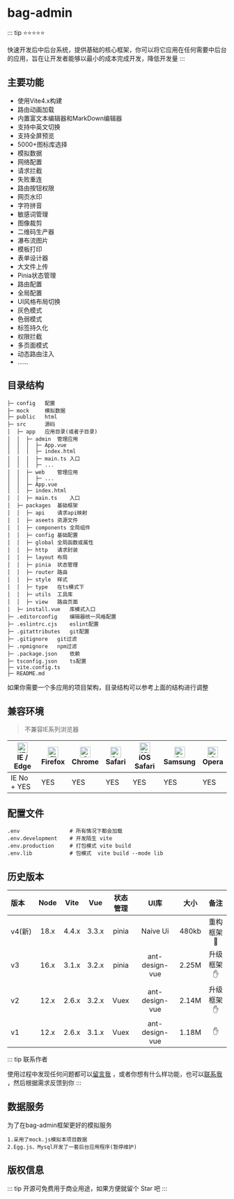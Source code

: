 # bag-admin

::: tip ⭐⭐⭐⭐⭐

快速开发后中后台系统，提供基础的核心框架，你可以将它应用在任何需要中后台的应用，旨在让开发者能够以最小的成本完成开发，降低开发量
:::

## 主要功能

- 使用Vite4.x构建
- 路由动画加载
- 内置富文本编辑器和MarkDown编辑器
- 支持中英文切换
- 支持全屏预览
- 5000+图标库选择
- 模拟数据
- 网络配置
- 请求拦截
- 失败重连
- 路由按钮权限
- 网页水印
- 字符拼音
- 敏感词管理
- 图像裁剪
- 二维码生产器
- 瀑布流图片
- 模板打印
- 表单设计器
- 大文件上传
- Pinia状态管理
- 路由配置
- 全局配置
- UI风格布局切换
- 灰色模式
- 色弱模式
- 标签持久化
- 权限拦截
- 多页面模式
- 动态路由注入
- ......

## 目录结构

```
├─ config   配置
├─ mock     模拟数据
├─ public   html
├─ src      源码
│  ├─ app   应用目录(或者子目录)
│  │  ├─ admin  管理应用
│  │  │  ├─ App.vue
│  │  │  ├─ index.html
│  │  │  ├─ main.ts 入口
│  │  │  ├─ ...
│  │  ├─ web    管理应用
│  │  │  ├─ ...
│  │  ├─ App.vue
│  │  ├─ index.html
│  │  ├─ main.ts    入口
│  ├─ packages  基础框架
│  │  ├─ api    请求api映射
│  │  ├─ aseets 资源文件
│  │  ├─ components 全局组件
│  │  ├─ config 基础配置
│  │  ├─ global 全局函数或属性
│  │  ├─ http   请求封装
│  │  ├─ layout 布局
│  │  ├─ pinia  状态管理
│  │  ├─ router 路由
│  │  ├─ style  样式
│  │  ├─ type   在ts模式下
│  │  ├─ utils  工具库
│  │  ├─ view   路由页面
│  ├─ install.vue   库模式入口
├─ .editorconfig    编辑器统一风格配置
├─ .eslintrc.cjs    eslint配置
├─ .gitattributes   git配置
├─ .gitignore   git过滤
├─ .npmignore   npm过滤
├─ .package.json    依赖
├─ tsconfig.json    ts配置
├─ vite.config.ts   
├─ README.md
```

如果你需要一个多应用的项目架构，目录结构可以参考上面的结构进行调整

## 兼容环境

> 不兼容IE系列浏览器

| [<img src="https://raw.githubusercontent.com/alrra/browser-logos/master/src/edge/edge_48x48.png" alt="IE / Edge" width="24px" height="24px" />](http://godban.github.io/browsers-support-badges/)<br/>IE / Edge | [<img src="https://raw.githubusercontent.com/alrra/browser-logos/master/src/firefox/firefox_48x48.png" alt="Firefox" width="24px" height="24px" />](http://godban.github.io/browsers-support-badges/)<br/>Firefox | [<img src="https://raw.githubusercontent.com/alrra/browser-logos/master/src/chrome/chrome_48x48.png" alt="Chrome" width="24px" height="24px" />](http://godban.github.io/browsers-support-badges/)<br/>Chrome | [<img src="https://raw.githubusercontent.com/alrra/browser-logos/master/src/safari/safari_48x48.png" alt="Safari" width="24px" height="24px" />](http://godban.github.io/browsers-support-badges/)<br/>Safari | [<img src="https://raw.githubusercontent.com/alrra/browser-logos/master/src/safari-ios/safari-ios_48x48.png" alt="iOS Safari" width="24px" height="24px" />](http://godban.github.io/browsers-support-badges/)<br/>iOS Safari | [<img src="https://raw.githubusercontent.com/alrra/browser-logos/master/src/samsung-internet/samsung-internet_48x48.png" alt="Samsung" width="24px" height="24px" />](http://godban.github.io/browsers-support-badges/)<br/>Samsung | [<img src="https://raw.githubusercontent.com/alrra/browser-logos/master/src/opera/opera_48x48.png" alt="Opera" width="24px" height="24px" />](http://godban.github.io/browsers-support-badges/)<br/>Opera |
|-----------------------------------------------------------------------------------------------------------------------------------------------------------------------------------------------------------------|-------------------------------------------------------------------------------------------------------------------------------------------------------------------------------------------------------------------|---------------------------------------------------------------------------------------------------------------------------------------------------------------------------------------------------------------|---------------------------------------------------------------------------------------------------------------------------------------------------------------------------------------------------------------|-------------------------------------------------------------------------------------------------------------------------------------------------------------------------------------------------------------------------------|-------------------------------------------------------------------------------------------------------------------------------------------------------------------------------------------------------------------------------------|-----------------------------------------------------------------------------------------------------------------------------------------------------------------------------------------------------------|
| IE No + YES                                                                                                                                                                                                     | YES                                                                                                                                                                                                               | YES                                                                                                                                                                                                           | YES                                                                                                                                                                                                           | YES                                                                                                                                                                                                                           | YES                                                                                                                                                                                                                                 | YES                                                                                                                                                                                                       |

## 配置文件

```shell
.env                # 所有情况下都会加载
.env.development    # 开发陌生 vite
.env.production     # 打包模式 vite build
.env.lib            # 包模式  vite build --mode lib 
```

## 历史版本

| 版本    | Node | Vite  |  Vue  | 状态管理  |      UI库       |  大小   |  备注  |
|:------|:----:|:-----:|:-----:|:-----:|:--------------:|:-----:|:----:|
| v4(新) | 18.x | 4.4.x | 3.3.x | pinia |    Naive Ui    | 480kb | 重构框架:100: |
| v3    | 16.x | 3.1.x | 3.2.x | pinia | ant-design-vue | 2.25M | 升级框架✋ |
| v2    | 12.x | 2.6.x | 3.2.x | Vuex  | ant-design-vue | 2.14M | 升级框架✋ |
| v1    | 12.x | 2.6.x | 3.1.x | Vuex  | ant-design-vue | 1.18M |    ✋  |

::: tip 联系作者

使用过程中发现任何问题都可以[留言我](tencent://message/?uin=470193837)
，或者你想有什么样功能，也可以[联系我](tencent://message/?uin=470193837)
，然后根据需求反馈到你
:::

## 数据服务

为了在bag-admin框架更好的模拟服务

```
1.采用了mock.js模拟本项目数据
2.Egg.js、Mysql开发了一套后台应用程序(暂停维护)
```

## 版权信息

::: tip
开源可免费用于商业用途，如果方便就留个 Star 吧
:::

